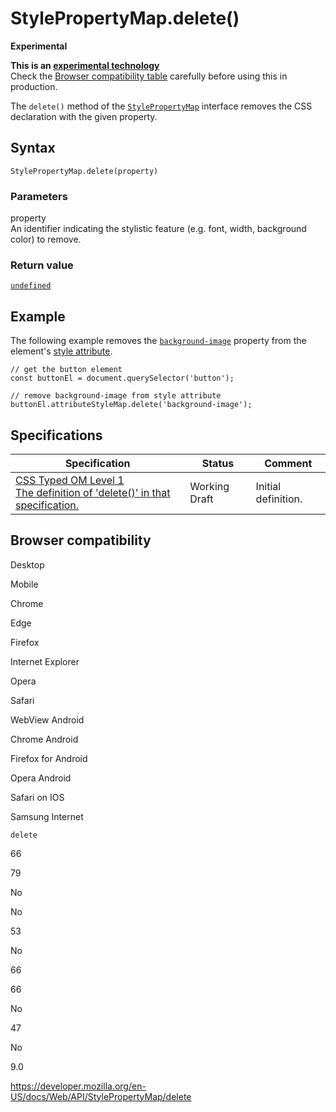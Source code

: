 StylePropertyMap.delete()
=========================

**Experimental**

**This is an [experimental technology](https://developer.mozilla.org/en-US/docs/MDN/Guidelines/Conventions_definitions#experimental)**  
Check the [Browser compatibility table](#browser_compatibility) carefully before using this in production.

The `delete()` method of the [`StylePropertyMap`](../stylepropertymap) interface removes the CSS declaration with the given property.

Syntax
------

    StylePropertyMap.delete(property)

### Parameters

property  
An identifier indicating the stylistic feature (e.g. font, width, background color) to remove.

### Return value

[`undefined`](https://developer.mozilla.org/en-US/docs/Web/JavaScript/Reference/Global_Objects/undefined)

Example
-------

The following example removes the [`background-image`](https://developer.mozilla.org/en-US/docs/Web/CSS/background-image) property from the element's [style attribute](https://developer.mozilla.org/en-US/docs/Web/HTML/Global_attributes/style).

    // get the button element
    const buttonEl = document.querySelector('button');

    // remove background-image from style attribute
    buttonEl.attributeStyleMap.delete('background-image');

Specifications
--------------

<table><thead><tr class="header"><th>Specification</th><th>Status</th><th>Comment</th></tr></thead><tbody><tr class="odd"><td><a href="https://drafts.css-houdini.org/css-typed-om-1/#dom-stylepropertymap-delete">CSS Typed OM Level 1<br />
<span class="small">The definition of 'delete()' in that specification.</span></a></td><td><span class="spec-wd">Working Draft</span></td><td>Initial definition.</td></tr></tbody></table>

Browser compatibility
---------------------

Desktop

Mobile

Chrome

Edge

Firefox

Internet Explorer

Opera

Safari

WebView Android

Chrome Android

Firefox for Android

Opera Android

Safari on IOS

Samsung Internet

`delete`

66

79

No

No

53

No

66

66

No

47

No

9.0

<a href="https://developer.mozilla.org/en-US/docs/Web/API/StylePropertyMap/delete" class="_attribution-link">https://developer.mozilla.org/en-US/docs/Web/API/StylePropertyMap/delete</a>
